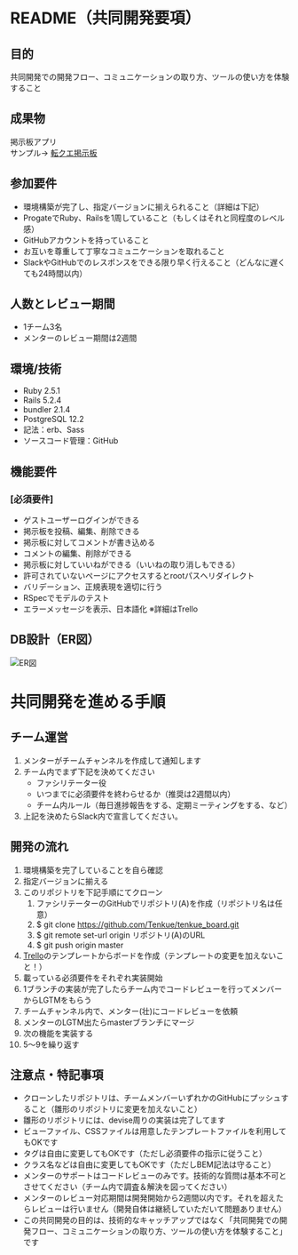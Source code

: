 # README（共同開発要項）

## 目的
共同開発での開発フロー、コミュニケーションの取り方、ツールの使い方を体験すること

## 成果物
掲示板アプリ  
サンプル→ [転クエ掲示板](https://tenkue-board.herokuapp.com/)

## 参加要件
- 環境構築が完了し、指定バージョンに揃えられること（詳細は下記）
- ProgateでRuby、Railsを1周していること（もしくはそれと同程度のレベル感）
- GitHubアカウントを持っていること
- お互いを尊重して丁寧なコミュニケーションを取れること
- SlackやGitHubでのレスポンスをできる限り早く行えること（どんなに遅くても24時間以内）

## 人数とレビュー期間
- 1チーム3名
- メンターのレビュー期間は2週間

## 環境/技術
- Ruby 2.5.1
- Rails 5.2.4
- bundler 2.1.4
- PostgreSQL 12.2
- 記法：erb、Sass
- ソースコード管理：GitHub

## 機能要件
### [必須要件]
- ゲストユーザーログインができる
- 掲示板を投稿、編集、削除できる
- 掲示板に対してコメントが書き込める
- コメントの編集、削除ができる
- 掲示板に対していいねができる（いいねの取り消しもできる）
- 許可されていないページにアクセスするとrootパスへリダイレクト
- バリデーション、正規表現を適切に行う
- RSpecでモデルのテスト
- エラーメッセージを表示、日本語化
※詳細はTrello

## DB設計（ER図）
![ER図](https://user-images.githubusercontent.com/61058448/90863771-98856780-e3ca-11ea-8ec0-2a2b766ffec4.png)

# 共同開発を進める手順
## チーム運営
1. メンターがチームチャンネルを作成して通知します
1. チーム内でまず下記を決めてください
    - ファシリテーター役
    - いつまでに必須要件を終わらせるか（推奨は2週間以内）
    - チーム内ルール（毎日進捗報告をする、定期ミーティングをする、など）
1. 上記を決めたらSlack内で宣言してください。
## 開発の流れ
1. 環境構築を完了していることを自ら確認
1. 指定バージョンに揃える
1. このリポジトリを下記手順にてクローン
    1. ファシリテーターのGitHubでリポジトリ(A)を作成（リポジトリ名は任意）
    1. $ git clone https://github.com/Tenkue/tenkue_board.git
    1. $ git remote set-url origin リポジトリ(A)のURL
    1. $ git push origin master
1. [Trello](https://trello.com/b/ZEmfa89s/%E8%BB%A2%E3%82%AF%E3%82%A8%E5%85%B1%E5%90%8C%E9%96%8B%E7%99%BAissues%EF%BC%88%E3%83%86%E3%83%B3%E3%83%97%E3%83%AC%E3%83%BC%E3%83%88%EF%BC%89/user18257938/recommend)のテンプレートからボードを作成（テンプレートの変更を加えないこと！）
1. 載っている必須要件をそれぞれ実装開始
1. 1ブランチの実装が完了したらチーム内でコードレビューを行ってメンバーからLGTMをもらう
1. チームチャンネル内で、メンター(壮)にコードレビューを依頼
1. メンターのLGTM出たらmasterブランチにマージ
1. 次の機能を実装する
1. 5〜9を繰り返す

## 注意点・特記事項
- クローンしたリポジトリは、チームメンバーいずれかのGitHubにプッシュすること（雛形のリポジトリに変更を加えないこと）
- 雛形のリポジトリには、devise周りの実装は完了してます
- ビューファイル、CSSファイルは用意したテンプレートファイルを利用してもOKです
- タグは自由に変更してもOKです（ただし必須要件の指示に従うこと）
- クラス名などは自由に変更してもOKです（ただしBEM記法は守ること）
- メンターのサポートはコードレビューのみです。技術的な質問は基本不可とさせてください（チーム内で調査＆解決を図ってください）
- メンターのレビュー対応期間は開発開始から2週間以内です。それを超えたらレビューは行いません（開発自体は継続していただいて問題ありません）
- この共同開発の目的は、技術的なキャッチアップではなく「共同開発での開発フロー、コミュニケーションの取り方、ツールの使い方を体験すること」です
